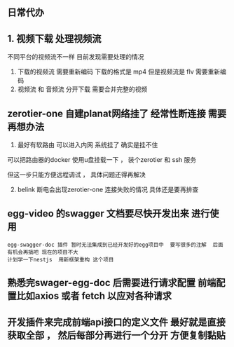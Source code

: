 ## 日常代办 

## 1. 视频下载 处理视频流 

不同平台的视频流不一样  目前发现需要处理的情况

1. 下载的视频流 需要重新编码  下载的格式是 mp4  但是视频流是 flv  需要重新编码
2. 视频流 和 音频流 分开下载 需要合并完整的视频



## zerotier-one 自建planat网络挂了  经常性断连接  需要再想办法 

1. 最好有软路由 可以进入内网   系统挂了 确实是挂不住

可以把路由器的docker 使用u盘挂载一下 ， 装个zerotier 和 ssh 服务 

但这一步只能方便远程调试 ， 具体问题还得再解决

2. belink 断电会出现zerotier-one 连接失败的情况   具体还是要再排查 


## egg-video 的swagger 文档要尽快开发出来 进行使用 
    egg-swagger-doc 插件 暂时无法集成到已经开发好的egg项目中  要写很多的注解  后面有机会再搞吧 现在的项目不大  
    计划学一下nestjs  用新框架重构 这个项目

## 熟悉完swager-egg-doc 后需要进行请求配置  前端配置比如axios 或者 fetch 以应对各种请求

## 开发插件来完成前端api接口的定义文件 最好就是直接获取全部 ， 然后每部分再进行一个分开 方便复制黏贴 



